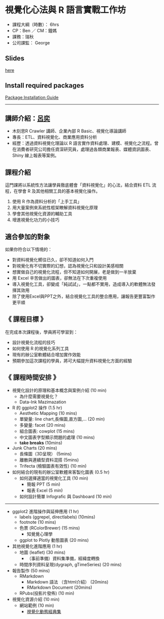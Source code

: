 # 視覺化心法與 R 語言實戰工作坊

* 課程大綱（時數）： 6hrs
* CP：Ben ／ CM：鐘媽
* 課務：瑞秋
* 公司課監： George

## Slides

[here](https://leoluyi.github.io/RViz_201609/)

## Install required packages

[Package Installation
Guide](https://leoluyi.github.io/RViz_201609/install_R.html)

---

## 講師介紹：[呂奕](https://tw.linkedin.com/in/leoluyi)

* 木刻思R Crawler 講師、企業內部 R Basic、視覺化導論講師
* 專長：ETL、資料視覺化、商業應用資料分析
* 經歷：透過資料視覺化理論以 R 語言實作資料處理、建模、視覺化之流程。曾在消費者研究公司擔任資深研究員，處理過各類商業報表、媒體資訊圖表、Shiny 線上報表等案例。

## 課程介紹

這門課將以系統性方法讓學員徹底體會「資料視覺化」的心法，結合資料 ETL 流程，在學會 R 及其他相關工具的基本視覺化操作。

1. 使用 R 作為資料分析的「上手工具」
2. 用大量案例來系統性框架瞭解資料視覺化原理
3. 學會其他視覺化資源的輔助工具
4. 增進視覺化功力的小技巧

## 適合參加的對象

如果你符合以下情境的：
- 對資料視覺化嚮往已久，卻不知道如何入門
- 對視覺化有不切實際的幻想，認為視覺化只和設計美感相關
- 想實做自己的視覺化流程，但不知道如何開展，老是做到一半放棄
- 用 Excel 辛苦做出的圖表，卻無法在下次重複使用
- 導入視覺化工具，卻變成「純試試」，一點都不實用，造成導入的軟體無法發揮其效用
- 除了使用Excel與PPT之外，結合視覺化工具的整合應用，讓報告更豐富製作更平順

## 《 課程目標 》

在完成本次課程後，學員將可學習到：
- 設計視覺化流程的技巧
- 如何使用 R 的視覺化系列工具
- 現有的辦公室軟體結合增加實作效能
- 預期參加這次課程的學員，將可大幅提升資料視覺化方面的經驗


## 《 課程時間安排 》

* 視覺化設計的原理和基本概念與案例介紹 (10 min)
  - 為什麼需要視覺化？
  - Data-Ink Mazimazation
* R 的 ggplot2 操作 (1.5 hr)
  - Aesthetic Mapping (10 mins)
  - 單變量: line chart,長條圖,直方圖,...  (20 min)
  - 多變量: facet (20 mins)
  - 組合圖表: cowplot (15 mins)
  - 中文圖表字型顯示問題的處理 (10 mins)
  - **take breaks** (10mins)
* Junk Charts (20 mins)
  - 長條圖（3D呈現） (5mins)
  - 離散與連續型資料混搭 (5mins)
  - Trifecta (檢驗圖表有效性)  (10 min)
* 如何結合的現有的辦公室軟體來客製化圖表 (0.5 hr)
  - 如何選擇適當的視覺化工具 (10 min)
    - 簡報 PPT (5 min)
    - 報表 Excel (5 min)
  - 如何設計簡單 Infografic 與 Dashboard (10 min)

------------------------------------------------

* ggplot2 進階操作與延伸應用 (1 hr)
  - labels (ggrepel, directlabels) (10mins)
  - footnote (10 mins)
  - 色票 (RColorBrewer)  (15 mins)
  	- 知覺覺心理學
  - ggplot to Plotly 動態圖表 (20 mins)
* 其他視覺化進階應用 (1 hr)
  - 地圖 (leaflet) (30 mins)
  	- （事前準備）資料集準備，經緯度轉換
  - 時間序列資料呈現(dygraph, gTimeSeries) (20 mins)
* 報告製作 (50 mins)
  - RMarkdown
    - Markdown 語法 （含html介紹） (20mins)
    - RMarkdown Document (20mins)
  - RPubs(投影片發佈) (10 min)
* 視覺化資源介紹 (10 min)
  - 網站範例 (10 min)
  	- [視覺化動態經典集](http://gallery.htmlwidgets.org/)

